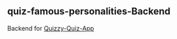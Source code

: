 ## quiz-famous-personalities-Backend

Backend for [Quizzy-Quiz-App](https://quizzy-personalities.netlify.app/)
